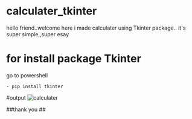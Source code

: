# calculater_tkinter

hello friend..welcome here
i made calculater using Tkinter package..
it's super simple,,super esay

# for install package Tkinter
 go to powershell 
 ```python=
 - pip install tkinter
 ```
 
#output
 ![calculater](https://user-images.githubusercontent.com/70130258/117565322-2e366380-b0ce-11eb-9565-0146d8124c18.png)

##thank  you ##

